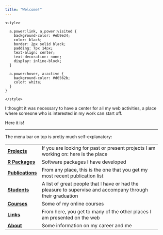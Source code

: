 ```yaml
---
title: "Welcome!"
---
```


```{=html}
<style>
  
  a.power:link, a.power:visited {
    background-color: #eb9e34;
    color: black;
    border: 2px solid black;
    padding: 7px 14px;
    text-align: center;
    text-decoration: none;
    display: inline-block;
  }
  
  a.power:hover, a:active {
    background-color: #d6562b;
    color: white;
  }
}

</style>
```
I thought it was necessary to have a center for all my web activities, a place where someone who is interested in my work can start off.

Here it is!

------------------------------------------------------------------------

The menu bar on top is pretty much self-explanatory:

|                                       |                                                                                                            |
|---------------------------------------|------------------------------------------------------------------------------------------------------------|
| [**Projects**](projects.html)         | If you are looking for past or present projects I am working on: here is the place                         |
| [**R Packages**](rpackages.html)      | Software packages I have developed                                                                         |
| [**Publications**](publications.html) | From any place, this is the one that you get my most recent publication list                               |
| [**Students**](students.html)         | A list of great people that I have or had the pleasure to supervise and accompany through their graduation |
| [**Courses**]()                       | Some of my online courses                                                                                  |
| [**Links**](links.html)               | From here, you get to many of the other places I am presented on the web                                   |
| [**About**](about.html)               | Some information on my career and me                                                                       |

